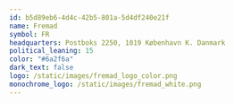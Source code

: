 ```yaml
---
id: b5d89eb6-4d4c-42b5-801a-5d4df240e21f
name: Fremad
symbol: FR
headquarters: Postboks 2250, 1019 København K. Danmark
political_leaning: 15
color: "#6a2f6a"
dark_text: false
logo: /static/images/fremad_logo_color.png
monochrome_logo: /static/images/fremad_white.png
---
```

